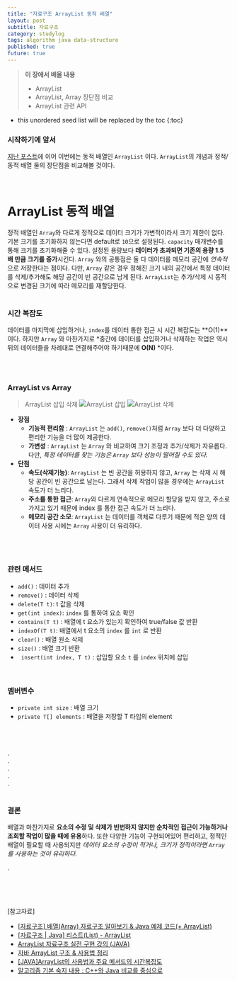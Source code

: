 ```yaml
---
title: "자료구조 ArrayList 동적 배열"
layout: post
subtitle: 자료구조
category: studylog
tags: algorithm java data-structure
published: true
future: true
---
```


> **이 장에서 배울 내용**
>
> * ArrayList
> * ArrayList, Array 장단점 비교
> * ArrayList 관련 API

<!--more-->

* this unordered seed list will be replaced by the toc
{:toc}

### 시작하기에 앞서
[지난 포스트](https://hye807n.github.io/studylog/Array.html)에 이어 이번에는 동적 배열인 `ArrayList` 이다. `ArrayList`의 개념과 정적/동적 배열 둘의 장단점을 비교해볼 것이다.
<br/>
<br/>
<br/>

# ArrayList 동적 배열
정적 배열인 `Array`와 다르게 정적으로 데이터 크기가 가변적이라서 크기 제한이 없다.
기본 크기를 초기화하지 않는다면 default로 `10`으로 설정된다. `capacity` 매개변수를 통해 크기를 초기화해줄 수 있다. 설정된 용량보다 **데이터가 초과되면 기존의 용량 1.5 배 만큼 크기를 증가**시킨다. 
`Array` 와의 공통점은 둘 다 데이터를 메모리 공간에 *연속적*으로 저장한다는 점이다. 다만, `Array` 같은 경우 정해진 크기 내의 공간에서 특정 데이터를 삭제/추가해도 해당 공간이 빈 공간으로 남게 된다. `ArrayList`는 추가/삭제 시 동적으로 변경된 크기에 따라 메모리를 재할당한다.
<br/>
<br/>

### 시간 복잡도
데이터를 마지막에 삽입하거나, `index`를 데이터 통한 접근 시 시간 복잡도는 **O(1)**이다. 하지만 `Array` 와 마찬가지로 *중간에 데이터를 삽입하거나 삭제하는 작업은 역시 뒤의 데이터들을 차례대로 연결해주어야 하기때문에 **O(N)** *이다.

<br/>
<br/>

### ArrayList vs Array
>   ArrayList 삽입 삭제
> ![ArrayList 삽입](https://velog.velcdn.com/images%2Fnnnyeong%2Fpost%2Ff16f66d9-4687-4421-8269-26748f45d6b7%2Fimage.png)
> ![ArrayList 삭제](https://velog.velcdn.com/images%2Fnnnyeong%2Fpost%2F724e43f2-01fe-4bf5-93f8-d0970f526781%2Fimage.png)
- **장점**
    -  **기능적 편리함** : `ArrayList` 는 `add()`, `remove()`처럼 `Array` 보다 더 다양하고 편리한 기능을 더 많이 제공한다. 
    - **가변성** : `ArrayList` 는 `Array` 와 비교하여 크기 조정과 추가/삭제가 자유롭다. 다만, *특정 데이터를 찾는 기능은 `Array` 보다 성능이 떨어질 수도 있다.*
- **단점**
    - **속도(삭제기능)**: `ArrayList` 는 빈 공간을 허용하지 않고, `Array` 는 삭제 시 해당 공간이 빈 공간으로 남는다. 그래서 삭제 작업이 많을 경우에는 `ArrayList` 속도가 더 느리다.
    - **주소를 통한 접근**: `Array`와 다르게 연속적으로 메모리 할당을 받지 않고, 주소로 가지고 있기 때문에 index 를 통한 접근 속도가 더 느리다.
    - **메모리 공간 소모**: `ArrayList` 는 데이터를 객체로 다루기 때문에 적은 양의 데이터 사용 시에는 `Array` 사용이 더 유리하다.</br>
####


<br/>
<br/>

### 관련 메서드
- `add()` : 데이터 추가
- `remove()` : 데이터 삭제
- `delete(T t)`: t 값을 삭제
- `get(int index)`: `index` 를 통하여 요소 확인
- `contains(T t)` : 배열에 t 요소가 있는지 확인하여 true/false 값 반환
- `indexOf(T t)`: 배열에서 t 요소의 `index` 를 `int` 로 반환
- `clear()` : 배열 원소 삭제
- `size()` : 배열 크기 반환
- ` insert(int index, T t)` : 삽입할 요소 `t` 를 `index` 위치에 삽입

<br/>

### 멤버변수
- `private int size` : 배열 크기
- `private T[] elements` : 배열을 저장할 T 타입의 element

<br/>
<br/>
<br/>
.<br/>
.<br/>
.<br/>
.<br/>
.<br/>
<br/>
  
### 결론
배열과 마찬가지로 **요소의 수정 및 삭제가 빈번하지 않지만 순차적인 접근이 가능하거나 조회할 작업이 많을 때에 유용**하다. 또한 다양한 기능이 구현되어있어 편리하고, 정적인 배열이 필요할 때 사용되지만 *데이터 요소의 수정이 적거나, 크기가 정적이라면 `Array`를 사용하는 것이 유리하다.*

.<br/>

<br/>
<br/>
<br/>

[참고자료]<br/> 
-   [[자료구조] 배열(Array) 자료구조 알아보기 & Java 예제 코드(+ ArrayList)](https://hoehen-flug.tistory.com/28)
-	[[자료구조 | Java] 리스트(List) - ArrayList
](https://cdragon.tistory.com/entry/%EC%9E%90%EB%A3%8C%EA%B5%AC%EC%A1%B0-%EB%A6%AC%EC%8A%A4%ED%8A%B8List-ArrayList)
-	[ArrayList 자료구조 실전 구현 강의 (JAVA)](https://inpa.tistory.com/entry/DS-%F0%9F%A7%B1-ArrayList-%EC%9E%90%EB%A3%8C%EA%B5%AC%EC%A1%B0-%EC%A7%81%EC%A0%91-%EA%B5%AC%ED%98%84-%EA%B0%95%EC%9D%98)
-	[자바 ArrayList 구조 & 사용법 정리](https://inpa.tistory.com/entry/JAVA-%E2%98%95-ArrayList-%EA%B5%AC%EC%A1%B0-%EC%82%AC%EC%9A%A9%EB%B2%95)
-	[[JAVA]ArrayList의 사용법과 주요 메서드의 시간복잡도](https://chunsubyeong.tistory.com/81)
-	[알고리즘 기본 숙지 내용 : C++와 Java 비교를 중심으로](https://velog.io/@goaldae/%EC%95%8C%EA%B3%A0%EB%A6%AC%EC%A6%98-%EA%B8%B0%EB%B3%B8-%EC%88%99%EC%A7%80-%EB%82%B4%EC%9A%A9-C%EC%99%80-Java-%EB%B9%84%EA%B5%90%EB%A5%BC-%EC%A4%91%EC%8B%AC%EC%9C%BC%EB%A1%9C)